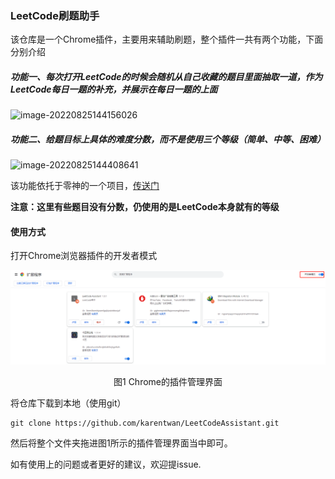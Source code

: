 ### LeetCode刷题助手

该仓库是一个Chrome插件，主要用来辅助刷题，整个插件一共有两个功能，下面分别介绍

##### 功能一、每次打开LeetCode的时候会随机从自己收藏的题目里面抽取一道，作为LeetCode每日一题的补充，并展示在每日一题的上面

![image-20220825144156026](readme.assets/image-20220825144156026.png)

##### 功能二、给题目标上具体的难度分数，而不是使用三个等级（简单、中等、困难）

![image-20220825144408641](readme.assets/image-20220825144408641.png)

该功能依托于零神的一个项目，[传送门](https://github.com/zerotrac/leetcode_problem_rating)

**注意：这里有些题目没有分数，仍使用的是LeetCode本身就有的等级**

#### 使用方式

打开Chrome浏览器插件的开发者模式

![image-20220826085742750](readme.assets/image-20220826085742750.png)

<p align="center">图1 Chrome的插件管理界面</p>

将仓库下载到本地（使用git）

```shell
git clone https://github.com/karentwan/LeetCodeAssistant.git
```

然后将整个文件夹拖进图1所示的插件管理界面当中即可。

如有使用上的问题或者更好的建议，欢迎提issue.